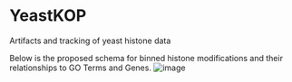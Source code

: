 # YeastKOP
Artifacts and tracking of yeast histone data

Below is the proposed schema for binned histone modifications and their relationships to GO Terms and Genes.
![image](https://user-images.githubusercontent.com/85600465/194960920-0d7ef565-3041-4af5-a711-3f965588ab0a.png)

